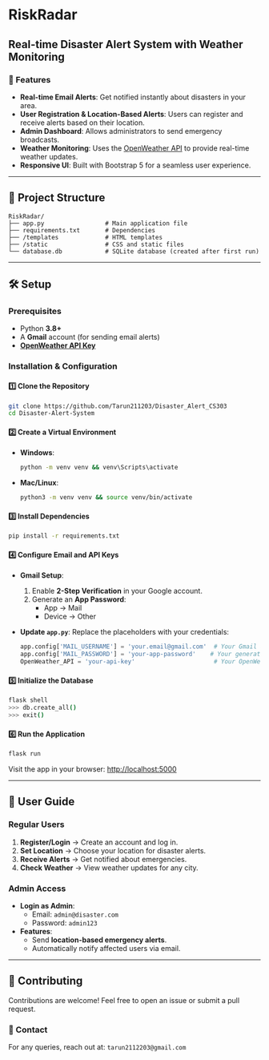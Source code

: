 # RiskRadar

## Real-time Disaster Alert System with Weather Monitoring

### 📌 Features
- **Real-time Email Alerts**: Get notified instantly about disasters in your area.
- **User Registration & Location-Based Alerts**: Users can register and receive alerts based on their location.
- **Admin Dashboard**: Allows administrators to send emergency broadcasts.
- **Weather Monitoring**: Uses the [OpenWeather API](https://openweathermap.org/api) to provide real-time weather updates.
- **Responsive UI**: Built with Bootstrap 5 for a seamless user experience.

---

## 📂 Project Structure
```
RiskRadar/
├── app.py                 # Main application file
├── requirements.txt       # Dependencies
├── /templates             # HTML templates
├── /static                # CSS and static files
└── database.db            # SQLite database (created after first run)
```

---

## 🛠️ Setup

### Prerequisites
- Python **3.8+**
- A **Gmail** account (for sending email alerts)
- **[OpenWeather API Key](https://openweathermap.org/api)**

### Installation & Configuration

#### 1️⃣ Clone the Repository
```bash
git clone https://github.com/Tarun211203/Disaster_Alert_CS303
cd Disaster-Alert-System
```

#### 2️⃣ Create a Virtual Environment
- **Windows**:
  ```bash
  python -m venv venv && venv\Scripts\activate
  ```
- **Mac/Linux**:
  ```bash
  python3 -m venv venv && source venv/bin/activate
  ```

#### 3️⃣ Install Dependencies
```bash
pip install -r requirements.txt
```

#### 4️⃣ Configure Email and API Keys
- **Gmail Setup**:
  1. Enable **2-Step Verification** in your Google account.
  2. Generate an **App Password**:
     - App → Mail
     - Device → Other
  
- **Update `app.py`**:
  Replace the placeholders with your credentials:
  ```python
  app.config['MAIL_USERNAME'] = 'your.email@gmail.com'  # Your Gmail address
  app.config['MAIL_PASSWORD'] = 'your-app-password'    # Your generated App Password
  OpenWeather_API = 'your-api-key'                      # Your OpenWeather API Key
  ```

#### 5️⃣ Initialize the Database
```bash
flask shell
>>> db.create_all()
>>> exit()
```

#### 6️⃣ Run the Application
```bash
flask run
```
Visit the app in your browser: [http://localhost:5000](http://localhost:5000)

---

## 👥 User Guide

### Regular Users
1. **Register/Login** → Create an account and log in.
2. **Set Location** → Choose your location for disaster alerts.
3. **Receive Alerts** → Get notified about emergencies.
4. **Check Weather** → View weather updates for any city.

### Admin Access
- **Login as Admin**:
  - Email: `admin@disaster.com`
  - Password: `admin123`
- **Features**:
  - Send **location-based emergency alerts**.
  - Automatically notify affected users via email.

---


## 🤝 Contributing
Contributions are welcome! Feel free to open an issue or submit a pull request.

### 📩 Contact
For any queries, reach out at: `tarun2112203@gmail.com`

